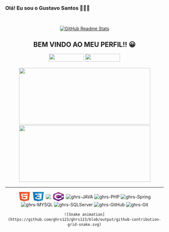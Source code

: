 ### Olá! Eu sou o Gustavo Santos  🙋🏾‍♂️

<br>

<p align="center">
 <a href="https://github.com/ghrs123">
    <img width="100px" src="https://avatars.githubusercontent.com/u/79223128?v=4" alt="GitHub Readme Stats" />
  </a>
   <h2 align="center"><b>BEM VINDO AO MEU PERFIL!! 😀</b></h2>
</p>

<div align="center">
   <a href="https://www.instagram.com/gustavoh.r.santos/" target="_blank"><img  height="25em" width="111px" src="https://img.shields.io/badge/-Instagram-%23E4405F?style=for-the-     badge&logo=instagram&logoColor=white" target="_blank"></a>
   <a href="https://www.linkedin.com/in/gustavo-santos-79132167/" target="_blank"><img height="25em" width="111px" src="https://img.shields.io/badge/-LinkedIn-%230077B5?style=for-the-badge&logo=linkedin&logoColor=white" target="_blank"></a> 
</div>
 
 </br>
  
<div align="center" >
  <a href="https://github.com/ghrs123">
     <img height="180em" width="417px" src="https://github-readme-stats.vercel.app/api?username=ghrs123&show_icons=true&theme=tokyonight&include_all_commits=true&count_private=true"/>
    <img height="180em" width="417px" src="https://github-readme-stats.vercel.app/api/top-langs/?username=ghrs123&layout=compact&langs_count=7&theme=tokyonight"/>
    </a>
 </div>
<hr>

 <div align="center" style="display: inline_block ">
   <img align="center" alt="ghrs-HTML" height="30" width="40" src="https://raw.githubusercontent.com/devicons/devicon/master/icons/html5/html5-original.svg">
   <img align="center" alt="ghrs-CSS" height="30" width="40" src="https://raw.githubusercontent.com/devicons/devicon/master/icons/css3/css3-original.svg">
   <img align="center" salt="ghrs-bootstrap" width="40" src="https://cdn.jsdelivr.net/gh/devicons/devicon/icons/bootstrap/bootstrap-original.svg" />
   <img align="center" alt="ghrs-CSharp" height="30" width="40" src="https://raw.githubusercontent.com/devicons/devicon/master/icons/csharp/csharp-original.svg">
   <img align="center" alt="ghrs-JAVA" height="30" width="40" src="https://cdn.jsdelivr.net/gh/devicons/devicon/icons/java/java-original.svg">
   <img align="center" alt="ghrs-PHP" height="30" width="40" src="https://cdn.jsdelivr.net/gh/devicons/devicon/icons/php/php-original.svg">
   <img align="center" alt="ghrs-Spring" height="30" width="40" src="https://cdn.jsdelivr.net/gh/devicons/devicon/icons/spring/spring-plain-wordmark.svg">
    <img align="center" alt="ghrs-MYSQL" height="30" width="40" src="https://cdn.jsdelivr.net/gh/devicons/devicon/icons/mysql/mysql-plain-wordmark.svg">
   <img align="center" alt="ghrs-SQLServer" height="30" width="40" src="https://cdn.jsdelivr.net/gh/devicons/devicon/icons/microsoftsqlserver/microsoftsqlserver-plain.svg">
  <img align="center" alt="ghrs-GitHub" height="30" width="40" src="https://cdn.jsdelivr.net/gh/devicons/devicon/icons/github/github-original.svg">
   <img align="center" alt="ghrs-Git" height="30" width="40" src="https://cdn.jsdelivr.net/gh/devicons/devicon/icons/git/git-plain.svg">

    ![Snake animation](https://github.com/ghrs123/ghrs123/blob/output/github-contribution-grid-snake.svg)
 
</div>
  
